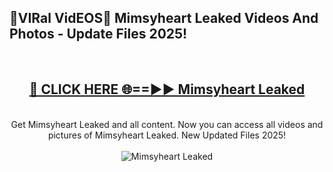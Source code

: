 <h2>🔴VIRal VidEOS🔴 Mimsyheart Leaked Videos And Photos - Update Files 2025!</h2>
<br>
<div align="center">
<h2><a href="https://virallinks.top/odZfE0" rel="nofollow">🔴 CLICK HERE 🌐==►► Mimsyheart Leaked</a></h2>
<br>
Get Mimsyheart Leaked and all content. Now you can access all videos and pictures of Mimsyheart Leaked. New Updated Files 2025!
<br>
<br>
<a href="https://virallinks.top/odZfE0" rel="nofollow" data-target="animated-image.originalLink"><img src="https://i.imgur.com/dJHk4Zq.gif)" alt="Mimsyheart Leaked" style="max-width: 100%; display: inline-block;" data-target="animated-image.originalImage"></a>
</div>
<br>
